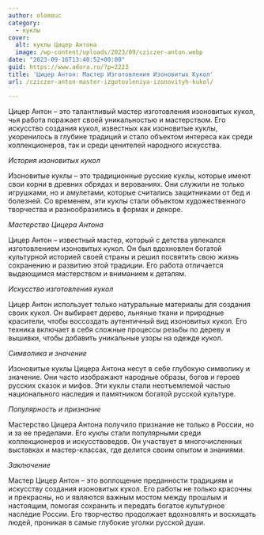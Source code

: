 ```yaml
---
author: olomouc
category:
  - куклы
cover:
  alt: куклы Цицер Антона
  image: /wp-content/uploads/2023/09/cziczer-anton.webp
date: "2023-09-16T13:40:52+00:00"
guid: https://www.adora.ru/?p=2223
title: 'Цицер Антон: Мастер Изготовления Изоновитых Кукол'
url: /cziczer-anton-master-izgotovleniya-izonovityh-kukol/

---
```

Цицер Антон – это талантливый мастер изготовления изоновитых кукол, чья работа поражает своей уникальностью и мастерством. Его искусство создания кукол, известных как изоновитые куклы, укоренилось в глубине традиций и стало объектом интереса как среди коллекционеров, так и среди ценителей народного искусства.

_История изоновитых кукол_

Изоновитые куклы – это традиционные русские куклы, которые имеют свои корни в древних обрядах и верованиях. Они служили не только игрушками, но и амулетами, которые считались защитниками от бед и болезней. Со временем, эти куклы стали объектом художественного творчества и разнообразились в формах и декоре.

_Мастерство Цицера Антона_

Цицер Антон – известный мастер, который с детства увлекался изготовлением изоновитых кукол. Он был вдохновлен богатой культурной историей своей страны и решил посвятить свою жизнь сохранению и развитию этой традиции. Его работа отличается выдающимся мастерством и вниманием к деталям.

_Искусство изготовления кукол_

Цицер Антон использует только натуральные материалы для создания своих кукол. Он выбирает дерево, льняные ткани и природные красители, чтобы воссоздать аутентичный вид изоновитых кукол. Его техника включает в себя сложные процессы резьбы по дереву и вышивки, чтобы добавить уникальные узоры на одежде кукол.

_Символика и значение_

Изоновитые куклы Цицера Антона несут в себе глубокую символику и значение. Они часто изображают народные образы, богов и героев русских сказок и мифов. Эти куклы стали неотъемлемой частью национального наследия и памятником богатой русской культуре.

_Популярность и признание_

Мастерство Цицера Антона получило признание не только в России, но и за ее пределами. Его куклы стали популярными среди коллекционеров и искусствоведов. Он участвует в многочисленных выставках и мастер-классах, где делится своим опытом и знаниями.

_Заключение_

Мастер Цицер Антон – это воплощение преданности традициям и искусству создания изоновитых кукол. Его работы не только красочны и прекрасны, но и являются важным мостом между прошлым и настоящим, помогая сохранить и передать богатое культурное наследие России. Его творчество продолжает вдохновлять и восхищать людей, проникая в самые глубокие уголки русской души.
